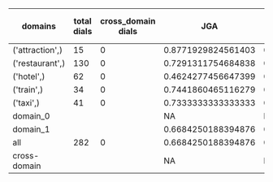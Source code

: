 | domains         |   total dials |   cross_domain dials | JGA                | RSA                | TA                 | CDTA   |   total turns |   cross-domain turns |
|-----------------|---------------|----------------------|--------------------|--------------------|--------------------|--------|---------------|----------------------|
| ('attraction',) |            15 |                    0 | 0.8771929824561403 | 0.9415204678362573 | 0.9122807017543859 | NA     |            57 |                    0 |
| ('restaurant',) |           130 |                    0 | 0.7291311754684838 | 0.9148087098087094 | 0.8040885860306644 | NA     |           587 |                    0 |
| ('hotel',)      |            62 |                    0 | 0.4624277456647399 | 0.8383099107012151 | 0.6358381502890174 | NA     |           346 |                    0 |
| ('train',)      |            34 |                    0 | 0.7441860465116279 | 0.9158777120315582 | 0.872093023255814  | NA     |           172 |                    0 |
| ('taxi',)       |            41 |                    0 | 0.7333333333333333 | 0.8763102725366879 | 0.8545454545454545 | NA     |           165 |                    0 |
| domain_0        |               |                      | NA                 | NA                 | NA                 | NA     |             0 |                    0 |
| domain_1        |               |                      | 0.6684250188394876 | 0.8913789716831542 | 0.7799547852298417 | NA     |          1327 |                    0 |
| all             |           282 |                    0 | 0.6684250188394876 | 0.8913789716831542 | 0.7799547852298417 | NA     |          1327 |                    0 |
| cross-domain    |               |                      | NA                 | NA                 | NA                 | NA     |             0 |                    0 |
